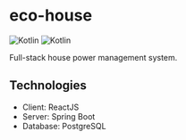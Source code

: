 # eco-house

![Kotlin](https://shields.io/badge/Spring_Boot-3.2.5-green) ![Kotlin](https://shields.io/badge/ReactJS-yellow)


Full-stack house power management system.

## Technologies

* Client: ReactJS
* Server: Spring Boot
* Database: PostgreSQL